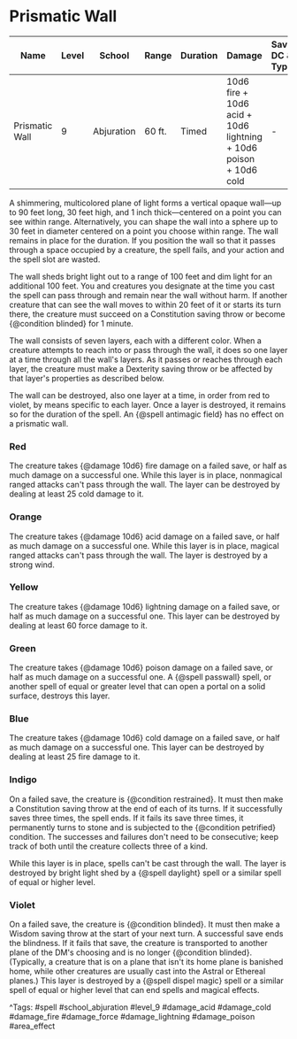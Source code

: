 # Prismatic Wall

| Name | Level | School | Range | Duration | Damage | Save DC & Type |
|------|-------|--------|-------|----------|--------|----------------|
| Prismatic Wall | 9 | Abjuration | 60 ft. | Timed | 10d6 fire + 10d6 acid + 10d6 lightning + 10d6 poison + 10d6 cold | - |

A shimmering, multicolored plane of light forms a vertical opaque wall—up to 90 feet long, 30 feet high, and 1 inch thick—centered on a point you can see within range. Alternatively, you can shape the wall into a sphere up to 30 feet in diameter centered on a point you choose within range. The wall remains in place for the duration. If you position the wall so that it passes through a space occupied by a creature, the spell fails, and your action and the spell slot are wasted.

The wall sheds bright light out to a range of 100 feet and dim light for an additional 100 feet. You and creatures you designate at the time you cast the spell can pass through and remain near the wall without harm. If another creature that can see the wall moves to within 20 feet of it or starts its turn there, the creature must succeed on a Constitution saving throw or become {@condition blinded} for 1 minute.

The wall consists of seven layers, each with a different color. When a creature attempts to reach into or pass through the wall, it does so one layer at a time through all the wall's layers. As it passes or reaches through each layer, the creature must make a Dexterity saving throw or be affected by that layer's properties as described below.

The wall can be destroyed, also one layer at a time, in order from red to violet, by means specific to each layer. Once a layer is destroyed, it remains so for the duration of the spell. An {@spell antimagic field} has no effect on a prismatic wall.

### Red

The creature takes {@damage 10d6} fire damage on a failed save, or half as much damage on a successful one. While this layer is in place, nonmagical ranged attacks can't pass through the wall. The layer can be destroyed by dealing at least 25 cold damage to it.

### Orange

The creature takes {@damage 10d6} acid damage on a failed save, or half as much damage on a successful one. While this layer is in place, magical ranged attacks can't pass through the wall. The layer is destroyed by a strong wind.

### Yellow

The creature takes {@damage 10d6} lightning damage on a failed save, or half as much damage on a successful one. This layer can be destroyed by dealing at least 60 force damage to it.

### Green

The creature takes {@damage 10d6} poison damage on a failed save, or half as much damage on a successful one. A {@spell passwall} spell, or another spell of equal or greater level that can open a portal on a solid surface, destroys this layer.

### Blue

The creature takes {@damage 10d6} cold damage on a failed save, or half as much damage on a successful one. This layer can be destroyed by dealing at least 25 fire damage to it.

### Indigo

On a failed save, the creature is {@condition restrained}. It must then make a Constitution saving throw at the end of each of its turns. If it successfully saves three times, the spell ends. If it fails its save three times, it permanently turns to stone and is subjected to the {@condition petrified} condition. The successes and failures don't need to be consecutive; keep track of both until the creature collects three of a kind.

While this layer is in place, spells can't be cast through the wall. The layer is destroyed by bright light shed by a {@spell daylight} spell or a similar spell of equal or higher level.

### Violet

On a failed save, the creature is {@condition blinded}. It must then make a Wisdom saving throw at the start of your next turn. A successful save ends the blindness. If it fails that save, the creature is transported to another plane of the DM's choosing and is no longer {@condition blinded}. (Typically, a creature that is on a plane that isn't its home plane is banished home, while other creatures are usually cast into the Astral or Ethereal planes.) This layer is destroyed by a {@spell dispel magic} spell or a similar spell of equal or higher level that can end spells and magical effects.

^Tags: #spell #school_abjuration #level_9 #damage_acid #damage_cold #damage_fire #damage_force #damage_lightning #damage_poison #area_effect